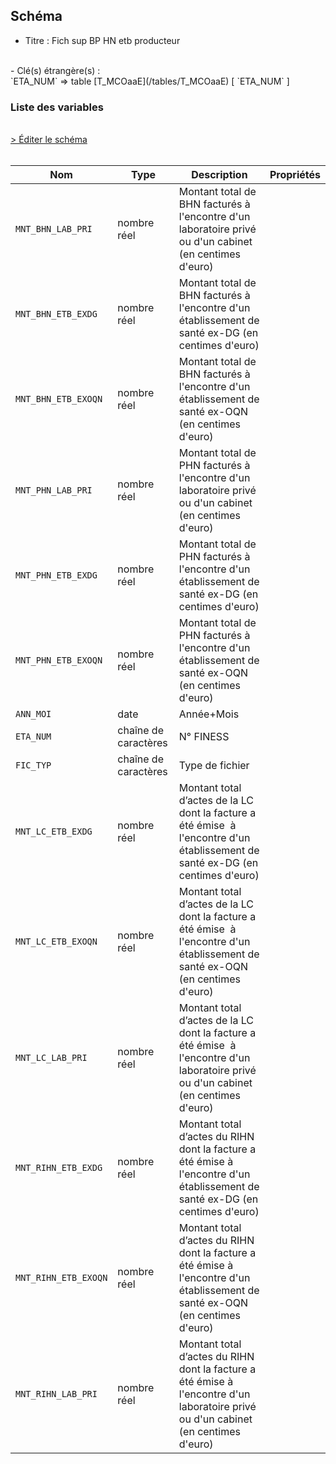 ## Schéma

- Titre : Fich sup BP HN etb producteur
<br />
- Clé(s) étrangère(s) : <br />
`ETA_NUM` => table [T_MCOaaE](/tables/T_MCOaaE) [ `ETA_NUM` ]<br />

### Liste des variables
<br />
<div>
    <a href="https://gitlab.com/healthdatahub/schema-snds/edit/master/schemas/PMSI%20MCO/T_MCOaaSUP_BPHNP.json"  
    arget="_blank" rel="noopener noreferrer">> Éditer le schéma</a>
    <OutboundLink />
</div>
<br />

Nom|Type|Description|Propriétés
-|-|-|-
`MNT_BHN_LAB_PRI`|nombre réel|Montant total de BHN facturés à l&#x27;encontre d&#x27;un laboratoire privé ou d&#x27;un cabinet (en centimes d&#x27;euro)||
`MNT_BHN_ETB_EXDG`|nombre réel|Montant total de BHN facturés à l&#x27;encontre d&#x27;un établissement de santé ex-DG (en centimes d&#x27;euro)||
`MNT_BHN_ETB_EXOQN`|nombre réel|Montant total de BHN facturés à l&#x27;encontre d&#x27;un établissement de santé ex-OQN (en centimes d&#x27;euro)||
`MNT_PHN_LAB_PRI`|nombre réel|Montant total de PHN facturés à l&#x27;encontre d&#x27;un laboratoire privé ou d&#x27;un cabinet (en centimes d&#x27;euro)||
`MNT_PHN_ETB_EXDG`|nombre réel|Montant total de PHN facturés à l&#x27;encontre d&#x27;un établissement de santé ex-DG (en centimes d&#x27;euro)||
`MNT_PHN_ETB_EXOQN`|nombre réel|Montant total de PHN facturés à l&#x27;encontre d&#x27;un établissement de santé ex-OQN (en centimes d&#x27;euro)||
`ANN_MOI`|date|Année+Mois||
`ETA_NUM`|chaîne de caractères|N° FINESS||
`FIC_TYP`|chaîne de caractères|Type de fichier||
`MNT_LC_ETB_EXDG`|nombre réel|Montant total d’actes de la LC dont la facture a été émise  à l&#x27;encontre d&#x27;un établissement de santé ex-DG (en centimes d&#x27;euro)||
`MNT_LC_ETB_EXOQN`|nombre réel|Montant total d’actes de la LC dont la facture a été émise  à l&#x27;encontre d&#x27;un établissement de santé ex-OQN (en centimes d&#x27;euro)||
`MNT_LC_LAB_PRI`|nombre réel|Montant total d’actes de la LC dont la facture a été émise  à l&#x27;encontre d&#x27;un laboratoire privé ou d&#x27;un cabinet (en centimes d&#x27;euro)||
`MNT_RIHN_ETB_EXDG`|nombre réel|Montant total d’actes du RIHN dont la facture a été émise à l&#x27;encontre d&#x27;un établissement de santé ex-DG (en centimes d&#x27;euro)||
`MNT_RIHN_ETB_EXOQN`|nombre réel|Montant total d’actes du RIHN dont la facture a été émise à l&#x27;encontre d&#x27;un établissement de santé ex-OQN (en centimes d&#x27;euro)||
`MNT_RIHN_LAB_PRI`|nombre réel|Montant total d’actes du RIHN dont la facture a été émise à l&#x27;encontre d&#x27;un laboratoire privé ou d&#x27;un cabinet (en centimes d&#x27;euro)||

